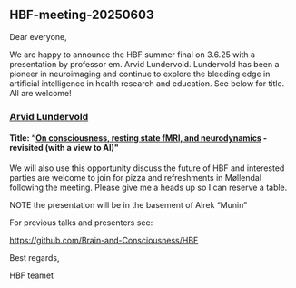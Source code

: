 ## HBF-meeting-20250603


Dear everyone,

We are happy to announce the HBF summer final on 3.6.25 with a presentation by professor em. Arvid Lundervold. Lundervold has been a pioneer in neuroimaging and continue to explore the bleeding edge in artificial intelligence in health research and education. See below for title. All are welcome!

### [Arvid Lundervold](https://www4.uib.no/en/find-employees/Arvid.Lundervold)


#### Title: “[On consciousness, resting state fMRI, and neurodynamics](https://nonlinearbiomedphys.biomedcentral.com/articles/10.1186/1753-4631-4-S1-S9) - revisited (with a view to AI)"<br>


We will also use this opportunity discuss the future of HBF and interested parties are welcome to join for pizza and refreshments in Møllendal following the meeting. Please give me a heads up so I can reserve a table.

NOTE the presentation will be in the basement of Alrek “Munin”

For previous talks and presenters see:

https://github.com/Brain-and-Consciousness/HBF

Best regards,

HBF teamet